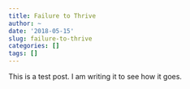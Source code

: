 ```yaml
---
title: Failure to Thrive
author: ~
date: '2018-05-15'
slug: failure-to-thrive
categories: []
tags: []
---
```


This is a test post. I am writing it to see how it goes. 